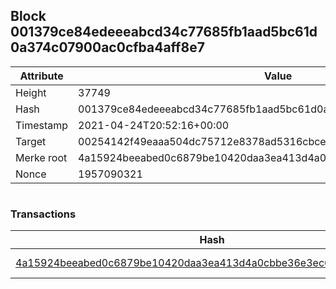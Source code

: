 ## Block 001379ce84edeeeabcd34c77685fb1aad5bc61d0a374c07900ac0cfba4aff8e7

Attribute | Value
--- | ---
Height | 37749
Hash | 001379ce84edeeeabcd34c77685fb1aad5bc61d0a374c07900ac0cfba4aff8e7
Timestamp | 2021-04-24T20:52:16+00:00
Target | 00254142f49eaaa504dc75712e8378ad5316cbcead634704b3734b6271167cc4
Merke root | 4a15924beeabed0c6879be10420daa3ea413d4a0cbbe36e3ec6baa997de89d7f
Nonce | 1957090321

```

```

### Transactions

Hash | Amount
--- | ---
[4a15924beeabed0c6879be10420daa3ea413d4a0cbbe36e3ec6baa997de89d7f](4a15924beeabed0c6879be10420daa3ea413d4a0cbbe36e3ec6baa997de89d7f.md) | 10.00000000 SKEPTI 
